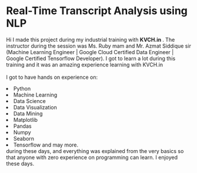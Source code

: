 # Real-Time Transcript Analysis using NLP
Hi I made this project during my industrial training with <b> KVCH.in 
</b>.
The instructor during the session was Ms. Ruby mam and Mr. Azmat Siddique sir (Machine Learning Engineer | Google Cloud Certified Data Engineer | Google Certified Tensorflow Developer). I got to learn a lot during this training and it was an amazing experience learning with KVCH.in
<br>
<br>I got to have hands on experience on:
<li>Python
<li>Machine Learning
<li>Data Science
<li>Data Visualization
<li>Data Mining
<li>Matplotlib
<li>Pandas
<li>Numpy
<li>Seaborn 
<li>Tensorflow and may more.
<br>during these days, and everything was explained from the very basics so that
anyone with zero experience on programming can learn.
I enjoyed these days.
